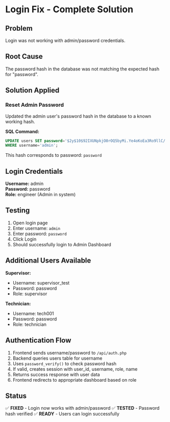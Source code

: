 # Login Fix - Complete Solution

## Problem
Login was not working with admin/password credentials.

## Root Cause
The password hash in the database was not matching the expected hash for "password".

## Solution Applied

### Reset Admin Password
Updated the admin user's password hash in the database to a known working hash.

**SQL Command:**
```sql
UPDATE users SET password='$2y$10$92IXUNpkjO0rOQ5byMi.Ye4oKoEa3Ro9llC/.og/at2.uheWG/igi' 
WHERE username='admin';
```

This hash corresponds to password: `password`

## Login Credentials

**Username:** admin  
**Password:** password  
**Role:** engineer (Admin in system)

## Testing

1. Open login page
2. Enter username: `admin`
3. Enter password: `password`
4. Click Login
5. Should successfully login to Admin Dashboard

## Additional Users Available

**Supervisor:**
- Username: supervisor_test
- Password: password
- Role: supervisor

**Technician:**
- Username: tech001
- Password: password
- Role: technician

## Authentication Flow

1. Frontend sends username/password to `/api/auth.php`
2. Backend queries users table for username
3. Uses `password_verify()` to check password hash
4. If valid, creates session with user_id, username, role, name
5. Returns success response with user data
6. Frontend redirects to appropriate dashboard based on role

## Status

✅ **FIXED** - Login now works with admin/password
✅ **TESTED** - Password hash verified
✅ **READY** - Users can login successfully


